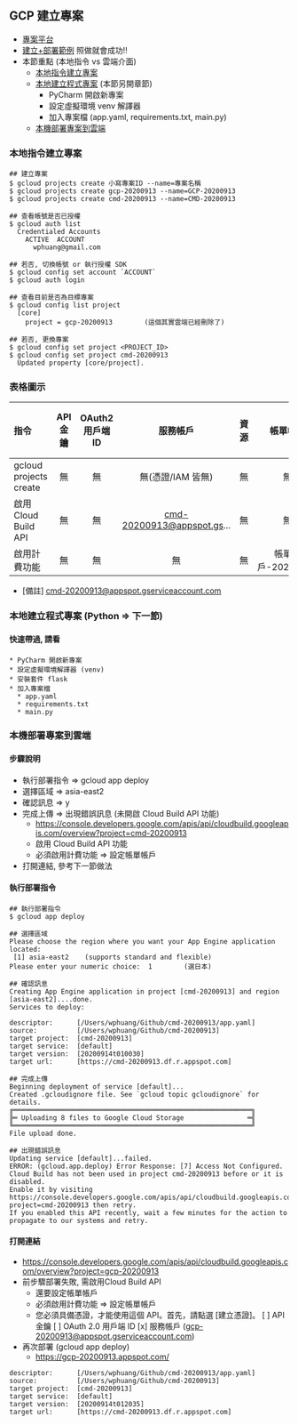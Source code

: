 ## GCP 建立專案
* [專案平台](https://console.cloud.google.com/)
* [建立+部署範例](https://codelabs.developers.google.com/codelabs/cloud-app-engine-python3/#0) 照做就會成功!!
* 本節重點 (本地指令 vs 雲端介面)
  * [本地指令建立專案](#本地指令建立專案)
  * [本地建立程式專案](#本地建立程式專案) (本節另開章節)
    * PyCharm 開啟新專案
    * 設定虛擬環境 venv 解譯器
    * 加入專案檔 (app.yaml, requirements.txt, main.py)
  * [本機部署專案到雲端](#本機部署專案到雲端)
  
### 本地指令建立專案
```
## 建立專案
$ gcloud projects create 小寫專案ID --name=專案名稱
$ gcloud projects create gcp-20200913 --name=GCP-20200913
$ gcloud projects create cmd-20200913 --name=CMD-20200913

## 查看帳號是否已授權 
$ gcloud auth list
  Credentialed Accounts
    ACTIVE  ACCOUNT
      wphuang@gmail.com

## 若否, 切換帳號 or 執行授權 SDK
$ gcloud config set account `ACCOUNT`
$ gcloud auth login 

## 查看目前是否為目標專案
$ gcloud config list project
  [core]
    project = gcp-20200913        (這個其實雲端已經刪除了)

## 若否, 更換專案
$ gcloud config set project <PROJECT_ID>
$ gcloud config set project cmd-20200913
  Updated property [core/project].
```

### 表格圖示
| 指令                   | API金鑰 | OAuth2 用戶端ID | 服務帳戶                   |  資源  | 帳單帳戶          | API 程式庫 |
|:------------------------|:--------:|:----------:|:--------------------------:|:-----:|:---------------:|:----------:|
|gcloud projects create | 無      | 無             | 無(憑證/IAM 皆無)           | 無    | 無                | 無        |
|啟用 Cloud Build API    | 無      | 無             | cmd-20200913@appspot.gs...| 無    | 無                | 無        |
|啟用計費功能             | 無      | 無             | 無                         | 無    | 帳單帳戶-20200913  | 無        |

* [備註]  cmd-20200913@appspot.gserviceaccount.com

### 本地建立程式專案 (Python => 下一節)
#### 快速帶過, 請看
```
* PyCharm 開啟新專案
* 設定虛擬環境解譯器 (venv)
* 安裝套件 flask 
* 加入專案檔 
  * app.yaml
  * requirements.txt
  * main.py
```

### 本機部署專案到雲端
#### 步驟說明
* 執行部署指令 => gcloud app deploy
* 選擇區域 => asia-east2
* 確認訊息 => y
* 完成上傳 => 出現錯誤訊息 (未開啟 Cloud Build API 功能)
  * https://console.developers.google.com/apis/api/cloudbuild.googleapis.com/overview?project=cmd-20200913
  * 啟用 Cloud Build API 功能
  * 必須啟用計費功能 => 設定帳單帳戶
* 打開連結, 參考下一節做法

#### 執行部署指令
```
## 執行部署指令
$ gcloud app deploy

## 選擇區域 
Please choose the region where you want your App Engine application
located:
 [1] asia-east2    (supports standard and flexible)
Please enter your numeric choice:  1        (選日本)

## 確認訊息
Creating App Engine application in project [cmd-20200913] and region [asia-east2]....done.                                                                
Services to deploy:

descriptor:      [/Users/wphuang/Github/cmd-20200913/app.yaml]
source:          [/Users/wphuang/Github/cmd-20200913]
target project:  [cmd-20200913]
target service:  [default]
target version:  [20200914t010030]
target url:      [https://cmd-20200913.df.r.appspot.com]

## 完成上傳
Beginning deployment of service [default]...
Created .gcloudignore file. See `gcloud topic gcloudignore` for details.
╔════════════════════════════════════════════════════════════╗
╠═ Uploading 8 files to Google Cloud Storage                ═╣
╚════════════════════════════════════════════════════════════╝
File upload done.

## 出現錯誤訊息
Updating service [default]...failed.                                                                                                                      
ERROR: (gcloud.app.deploy) Error Response: [7] Access Not Configured.
Cloud Build has not been used in project cmd-20200913 before or it is disabled. 
Enable it by visiting https://console.developers.google.com/apis/api/cloudbuild.googleapis.com/overview?project=cmd-20200913 then retry.
If you enabled this API recently, wait a few minutes for the action to propagate to our systems and retry.
```

#### 打開連結
* https://console.developers.google.com/apis/api/cloudbuild.googleapis.com/overview?project=gcp-20200913
* 前步驟部署失敗, 需啟用Cloud Build API
  * 還要設定帳單帳戶
  * 必須啟用計費功能 => 設定帳單帳戶
  * 您必須具備憑證，才能使用這個 API。首先，請點選 [建立憑證]。
    [ ] API 金鑰
    [ ] OAuth 2.0 用戶端 ID
    [x] 服務帳戶 (gcp-20200913@appspot.gserviceaccount.com)
* 再次部署 (gcloud app deploy)
  * https://gcp-20200913.appspot.com/
  
```
descriptor:      [/Users/wphuang/Github/cmd-20200913/app.yaml]
source:          [/Users/wphuang/Github/cmd-20200913]
target project:  [cmd-20200913]
target service:  [default]
target version:  [20200914t012035]
target url:      [https://cmd-20200913.df.r.appspot.com]
```
